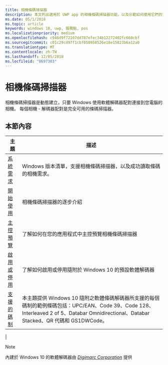 ```yaml
---
title: 相機條碼掃描器
description: 本文列出適用於 UWP app 的相機條碼掃描器功能，以及示範如何使用它們的操作說明文章的連結。
ms.date: 05/1/2018
ms.topic: article
keywords: windows 10, uwp, 服務點, pos
ms.localizationpriority: medium
ms.openlocfilehash: c946d9f72107dd787efec34b12272402fc660cbf
ms.sourcegitcommit: c01c29cd97f1cbf050950526e18e15823b6a12a0
ms.translationtype: MT
ms.contentlocale: zh-TW
ms.lasthandoff: 12/05/2018
ms.locfileid: "8697303"
---
```

# <a name="camera-barcode-scanner"></a>相機條碼掃描器
相機條碼掃描器是動態建立，只要 Windows 使用軟體解碼器配對連接到您電腦的相機。  每個相機 - 解碼器配對是完全可用的條碼掃描器。   

## <a name="in-this-section"></a>本節內容
|主題 |描述 |
|------|------------|
| [系統需求](pos-camerabarcode-system-requirements.md)  | Windows 版本清單，支援相機條碼掃描器，以及成功讀取條碼的相機需求。 |
| [開始使用](pos-camerabarcode-get-started.md)              | 相機條碼掃描器的逐步介紹 |
| [主控預覽](pos-camerabarcode-hosting-preview.md)          | 了解如何在您的應用程式中主控預覽相機條碼掃描器 |
| [啟用或停用](pos-camerabarcode-enable-disable.md)         | 了解如何啟用或停用隨附於 Windows 10 的預設軟體解碼器 |
| [支援的碼制](pos-camerabarcode-symbologies.md) | 本主題提供 Windows 10 隨附之軟體條碼解碼器所支援的每個碼制的範例條碼包括：UPC/EAN、Code 39、Code 128、Interleaved 2 of 5、Databar Omnidirectional、Databar Stacked、QR 代碼和 GS1DWCode。 |
| 

> [!NOTE]
> 內建於 Windows 10 的軟體解碼器由 [*Digimarc Corporation*](https://www.digimarc.com/) 提供
